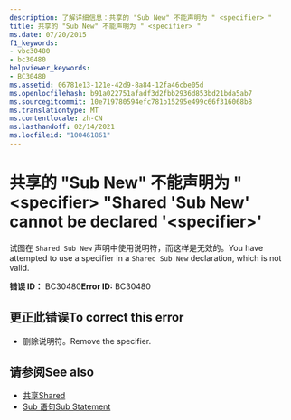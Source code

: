 ```yaml
---
description: 了解详细信息：共享的 "Sub New" 不能声明为 " <specifier> "
title: 共享的 "Sub New" 不能声明为 " <specifier> "
ms.date: 07/20/2015
f1_keywords:
- vbc30480
- bc30480
helpviewer_keywords:
- BC30480
ms.assetid: 06781e13-121e-42d9-8a84-12fa46cbe05d
ms.openlocfilehash: b91a022751afadf3d2fbb2936d853bd21bda5ab7
ms.sourcegitcommit: 10e719780594efc781b15295e499c66f316068b8
ms.translationtype: MT
ms.contentlocale: zh-CN
ms.lasthandoff: 02/14/2021
ms.locfileid: "100461861"
---
```

# <a name="shared-sub-new-cannot-be-declared-specifier"></a><span data-ttu-id="e6518-103">共享的 "Sub New" 不能声明为 " \<specifier> "</span><span class="sxs-lookup"><span data-stu-id="e6518-103">Shared 'Sub New' cannot be declared '\<specifier>'</span></span>

<span data-ttu-id="e6518-104">试图在 `Shared Sub New` 声明中使用说明符，而这样是无效的。</span><span class="sxs-lookup"><span data-stu-id="e6518-104">You have attempted to use a specifier in a `Shared Sub New` declaration, which is not valid.</span></span>  
  
 <span data-ttu-id="e6518-105">**错误 ID：** BC30480</span><span class="sxs-lookup"><span data-stu-id="e6518-105">**Error ID:** BC30480</span></span>  
  
## <a name="to-correct-this-error"></a><span data-ttu-id="e6518-106">更正此错误</span><span class="sxs-lookup"><span data-stu-id="e6518-106">To correct this error</span></span>  
  
- <span data-ttu-id="e6518-107">删除说明符。</span><span class="sxs-lookup"><span data-stu-id="e6518-107">Remove the specifier.</span></span>  
  
## <a name="see-also"></a><span data-ttu-id="e6518-108">请参阅</span><span class="sxs-lookup"><span data-stu-id="e6518-108">See also</span></span>

- [<span data-ttu-id="e6518-109">共享</span><span class="sxs-lookup"><span data-stu-id="e6518-109">Shared</span></span>](../language-reference/modifiers/shared.md)
- [<span data-ttu-id="e6518-110">Sub 语句</span><span class="sxs-lookup"><span data-stu-id="e6518-110">Sub Statement</span></span>](../language-reference/statements/sub-statement.md)

